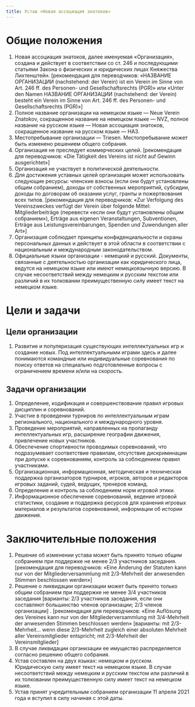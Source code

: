 ```yaml
---
title: Устав «Новая ассоциация знатоков»
---
```


# Общие положения

1. Новая ассоциация знатоков, далее именуемая «Организация», создана и действует в соответствии со ст. 246 и последующими статьями Закона о физических и юридических лицах Княжества Лихтенштейн.
   [рекомендация для переводчиков: «НАЗВАНИЕ ОРГАНИЗАЦИИ (nachstehend: der Verein) ist ein Verein im Sinne von Art. 246 ff. des Personen- und Gesellschaftsrechts (PGR)» или «Unter den Namen НАЗВАНИЕ ОРГАНИЗАЦИИ (nachstehend: der Verein) besteht ein Verein im Sinne von Art. 246 ff. des Personen- und Gesellschaftsrechts (PGR)»]
2. Полное название организации на немецком языке — Neue Verein Znatokov, сокращенное название на немецком языке — NVZ, полное название на русском языке — Новая ассоциация знатоков, сокращенное название на русском языке — НАЗ.
3. Местопребывание организации — Triesen. Местопребывание может быть изменено решением общего собрания.
4. Организация не преследует коммерческих целей.
   [рекомендация для переводчиков: «Die Tätigkeit des Vereins ist nicht auf Gewinn ausgerichtet»]
5. Организация не участвует в политической деятельности.
6. Для достижения уставных целей организация может использовать следующие ресурсы: членские взносы (если они будут установлены общим собранием), доходы от собственных мероприятий, субсидии, доходы по договорам об оказании услуг, гранты и пожертвования всех типов.
   [рекомендация для переводчиков: «Zur Verfolgung des Vereinszweckes verfügt der Verein über folgende Mittel: Mitgliederbeiträge (перевести «если они будут установлены общим собранием»), Erträge aus eigenen Veranstaltungen,  Subventionen, Erträge aus Leistungsvereinbarungen, Spenden und Zuwendungen aller Art»]
7. Организация соблюдает принципы конфиденциальности и охраны персональных данных и действует в этой области в соответствии с национальным и международным законодательством.
8. Официальные языки организации - немецкий и русский. Документы, связанные с деятельностью организации как юридического лица, ведутся на немецком языке или имеют немецкоязычную версию. В случае несоответствий между немецким и русским текстом или различий в их толковании преимущественную силу имеет текст на немецком языке.

# Цели и задачи

## Цели организации

1. Развитие и популяризация существующих интеллектуальных игр и создание новых. Под интеллектуальными играми здесь и далее понимаются командные или индивидуальные соревнования по поиску ответов на специально подготовленные вопросы с ограничением времени и/или на скорость.

## Задачи организации

1. Определение, кодификация и совершенствование правил игровых дисциплин и соревнований.
2. Участие в проведении турниров по интеллектуальным играм регионального, национального и международного уровня.
3. Проведение мероприятий, направленных на пропаганду интеллектуальных игр, расширение географии движения, привлечение новых участников.
4. Обеспечение спортивности проводимых соревнований, что подразумевает соответствие правилам, отсутствие дискриминации при допуске к соревнованиям, контроль за соблюдением правил участниками.
5. Организационная, информационная, методическая и техническая поддержка организаторов турниров, игроков, авторов и редакторов игровых заданий, судей, ведущих, тренеров команд.
6. Определение и контроль за соблюдением норм игровой этики.
7. Информационное обеспечение соревнований, ведение игровой статистики, создание и поддержка ресурсов для хранения игровых материалов и результатов соревнований, информации об истории движения.


# Заключительные положения

1. Решение об изменении устава может быть принято только общим собранием при поддержке не менее 2/3 участников заседания.
   [рекомендация для переводчиков: «Eine Änderung der Statuten kann nur von der Mitgliederversammlung mit 2/3-Mehrheit der anwesenden Stimmen beschlossen werden»]
2.  Решение о ликвидации организации может быть принято только общим собранием при поддержке не менее 3/4 участников заседания [варианты: 2/3 участников заседания, если они составляют большинство членов организации; 2/3 членов организации]  .
    [рекомендация для переводчиков: «Eine Auflösung des Vereines kann nur von der Mitgliederversammlung mit 3/4-Mehrheit der anwesenden Stimmen beschlossen werden» [варианты: mit 2/3-Mehrheit… wenn diese 2/3-Mehrheit zugleich einer absoluten Mehrheit aller Vereinsmitglieder entspricht; mit 2/3-Mehrheit der Vereinsmitglieder]
3. В случае ликвидации организации ее имущество распределяется согласно решению общего собрания.
4. Устав составлен на двух языках: немецком и русском. Юридическую силу имеет текст на немецком языке. В случае несоответствий между немецким и русским текстом или различий в их толковании преимущественную силу имеет текст на немецком языке.
5. Устав принят учредительным собранием организации 11 апреля 2021 года и вступил в силу начиная с этой даты.
